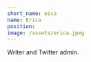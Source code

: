 ```yaml
---
short_name: eica
name: Erica
position: 
image: /assets/erica.jpeg
---
```

Writer and Twitter admin.
